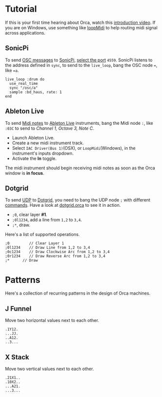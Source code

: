 # Tutorial

If this is your first time hearing about Orca, watch this [introduction video](https://www.youtube.com/watch?v=RaI_TuISSJE). If you are on Windows, use something like [loopMidi](http://www.tobias-erichsen.de/software/loopmidi.html) to help routing midi signal across applications.

## SonicPi

To send [OSC messages](https://github.com/hundredrabbits/Orca#osc) to [SonicPi](http://sonic-pi.net), [select the port](https://github.com/hundredrabbits/Orca#osc) `4559`. SonicPi listens to the address defined in `sync`, to send to the `live_loop`, bang the OSC node `=`, like `=a`.

```
live_loop :drum do
  use_real_time
  sync "/osc/a"
  sample :bd_haus, rate: 1
end
```

## Ableton Live

To send [Midi notes](https://github.com/hundredrabbits/Orca#midi) to [Ableton Live](https://www.ableton.com/en/) instruments, bang the Midi node `:`, like `:03C` to send to _Channel 1, Octave 3, Note C_.

- Launch Ableton Live.
- Create a new midi instrument track.
- Select `IAC Driver(Bus 1)`(OSX), or `LoopMidi`(Windows), in the instrument's inputs dropdown. 
- Activate the **In** toggle. 

The midi instrument should begin receiving midi notes as soon as the Orca window is **in focus**.

## Dotgrid

To send [UDP](https://github.com/hundredrabbits/Orca#udp) to [Dotgrid](http://github.com/hundredrabbits/Dotgrid), you need to bang the UDP node `;` with different [commands](https://github.com/hundredrabbits/Dotgrid/blob/master/desktop/sources/scripts/listener.js). Have a look at [dotgrid.orca](https://github.com/hundredrabbits/Orca/blob/master/examples/projects/dotgrid.orca) to see it in action.

- `;0`, clear layer **#1**.
- `;0l1234`, add a line from `1,2` to `3,4`.
- `;*`, draw.

Here's a list of supported operations.

```
;0         // Clear Layer 1
;0l1234    // Draw Line from 1,2 to 3,4
;0c1234    // Draw Clockwise Arc from 1,2 to 3,4
;0r1234    // Draw Reverse Arc from 1,2 to 3,4
;*      // Draw
```

# Patterns

Here's a collection of recurring patterns in the design of Orca machines.

## J Funnel

Move two horizontal values next to each other.

```
.1Y12.
...JJ.
..A12.
..3...
```

## X Stack

Move two vertical values next to each other.

```
.21X1..
.10X2..
...A21.
...3...
```
